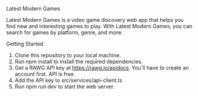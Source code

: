 Latest Modern Games

Latest Modern Games is a video game discovery web app that helps you find new and interesting games to play. With Latest Modern Games, you can search for games by platform, genre, and more.

Getting Started

1. Clone this repository to your local machine.
2. Run npm install to install the required dependencies.
3. Get a RAWG API key at https://rawg.io/apidocs. You'll have to create an account first. API is free.
4. Add the API key to src/services/api-client.ts
5. Run npm run dev to start the web server.
